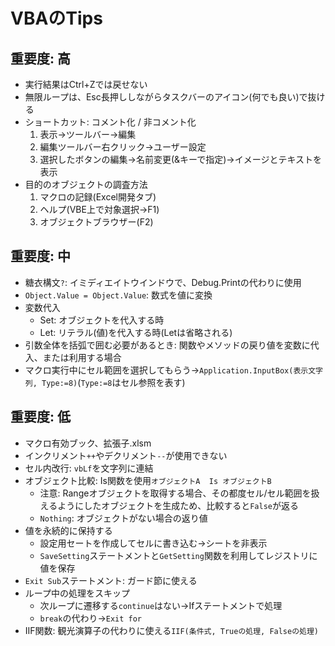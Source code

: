 # VBAのTips

## 重要度: 高

- 実行結果はCtrl+Zでは戻せない
- 無限ループは、Esc長押ししながらタスクバーのアイコン(何でも良い)で抜ける
- ショートカット: コメント化 / 非コメント化
  1. 表示→ツールバー→編集
  2. 編集ツールバー右クリック→ユーザー設定
  3. 選択したボタンの編集→名前変更(&キーで指定)→イメージとテキストを表示
- 目的のオブジェクトの調査方法
  1. マクロの記録(Excel開発タブ)
  2. ヘルプ(VBE上で対象選択→F1)
  3. オブジェクトブラウザー(F2)

## 重要度: 中

- 糖衣構文`?`: イミディエイトウインドウで、Debug.Printの代わりに使用
- `Object.Value = Object.Value`: 数式を値に変換
- 変数代入
  - Set: オブジェクトを代入する時
  - Let: リテラル(値)を代入する時(Letは省略される)
- 引数全体を括弧で囲む必要があるとき: 関数やメソッドの戻り値を変数に代入、または利用する場合
- マクロ実行中にセル範囲を選択してもらう→`Application.InputBox(表示文字列, Type:=8)`(`Type:=8`はセル参照を表す)

## 重要度: 低

- マクロ有効ブック、拡張子.xlsm
- インクリメント`++`やデクリメント`--`が使用できない
- セル内改行: `vbLf`を文字列に連結
- オブジェクト比較: Is関数を使用`オブジェクトA  Is オブジェクトB`
  - 注意: Rangeオブジェクトを取得する場合、その都度セル/セル範囲を扱えるようにしたオブジェクトを生成ため、比較すると`False`が返る
  - `Nothing`: オブジェクトがない場合の返り値
- 値を永続的に保持する
  - 設定用セートを作成してセルに書き込む→シートを非表示
  - `SaveSetting`ステートメントと`GetSetting`関数を利用してレジストリに値を保存
- `Exit Sub`ステートメント: ガード節に使える
- ループ中の処理をスキップ
  - 次ループに遷移する`continue`はない→Ifステートメントで処理
  - `break`の代わり→`Exit for`
- IIF関数: 観光演算子の代わりに使える`IIF(条件式, Trueの処理, Falseの処理)`
